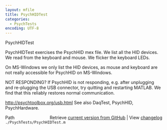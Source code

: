 ```yaml
---
layout: mfile
title: PsychHIDTest
categories:
  - PsychTests
encoding: UTF-8
---
```


PsychHIDTest

PsychHIDTest exercises the PsychHID mex file. We list all the HID
devices. We read from the keyboard and mouse. We flicker the keyboard
LEDs.

On MS-Windows we only list the HID devices, as mouse and keyboard are
not really accessible for PsychHID on MS-Windows.

NOT RESPONDING? If PsychHID is not responding, e.g. after unplugging and
re-plugging the USB connector, try quitting and restarting MATLAB. We
find that this reliably restores normal communication.

<http://psychtoolbox.org/usb.html>
See also DaqTest, PsychHID, PsychHardware.


<div class="code_header" style="text-align:right;">
  <span style="float:left;">Path&nbsp;&nbsp;</span> <span class="counter">Retrieve <a href=
  "https://raw.github.com/Psychtoolbox-3/Psychtoolbox-3/beta/./PsychTests/PsychHIDTest.m">current version from GitHub</a> | View <a href=
  "https://github.com/Psychtoolbox-3/Psychtoolbox-3/commits/beta/./PsychTests/PsychHIDTest.m">changelog</a></span>
</div>
<div class="code">
  <code>./PsychTests/PsychHIDTest.m</code>
</div>
